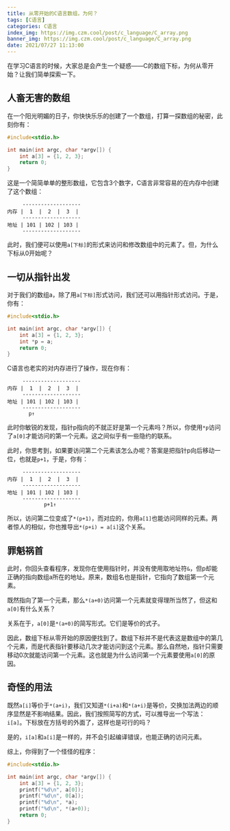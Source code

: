 ```yaml
---
title: 从零开始的C语言数组，为何？
tags: [C语言]
categories: C语言
index_img: https://img.czm.cool/post/c_language/C_array.png
banner_img: https://img.czm.cool/post/c_language/C_array.png
date: 2021/07/27 11:13:00
---
```


在学习C语言的时候，大家总是会产生一个疑惑——C的数组下标，为何从零开始？让我们简单探索一下。

<!--more-->

## 人畜无害的数组

在一个阳光明媚的日子，你快快乐乐的创建了一个数组，打算一探数组的秘密，此刻你有：

```c
#include<stdio.h>

int main(int argc, char *argv[]) {
    int a[3] = {1, 2, 3};
    return 0;
}
```

这是一个简简单单的整形数组，它包含3个数字，C语言非常容易的在内存中创建了这个数组：

```
     -------------------
内存 |  1  |  2  |  3  |
     -------------------
地址 | 101 | 102 | 103 |
     -------------------
```

此时，我们便可以使用```a[下标]```的形式来访问和修改数组中的元素了。但，为什么下标从0开始呢？

## 一切从指针出发

对于我们的数组a，除了用```a[下标]```形式访问，我们还可以用指针形式访问。于是，你有：

```c
#include<stdio.h>

int main(int argc, char *argv[]) {
    int a[3] = {1, 2, 3};
    int *p = a;
    return 0;
}
```

C语言也老实的对内存进行了操作，现在你有：

```
     -------------------
内存 |  1  |  2  |  3  |
     -------------------
地址 | 101 | 102 | 103 |
     -------------------
       p↑
```

此时你敏锐的发现，指针p指向的不就正好是第一个元素吗？所以，你使用```*p```访问了```a[0]```才能访问的第一个元素。这之间似乎有一些隐约的联系。

此时，你思考到，如果要访问第二个元素该怎么办呢？答案是把指针p向后移动一位，也就是```p+1```，于是，你有：

```
     -------------------
内存 |  1  |  2  |  3  |
     -------------------
地址 | 101 | 102 | 103 |
     -------------------
            p+1↑
```

所以，访问第二位变成了```*(p+1)```，而对应的，你用```a[1]```也能访问同样的元素。两者惊人的相似，你也推导出```*(p+i) = a[i]```这个关系。

## 罪魁祸首

此时，你回头查看程序，发现你在使用指针时，并没有使用取地址符```&```，但p却能正确的指向数组a所在的地址。原来，数组名也是指针，它指向了数组第一个元素。

既然指向了第一个元素，那么```*(a+0)```访问第一个元素就变得理所当然了，但这和```a[0]```有什么关系？

关系在于，```a[0]```是```*(a+0)```的简写形式。它们是等价的式子。

因此，数组下标从零开始的原因便找到了。数组下标并不是代表这是数组中的第几个元素，而是代表指针要移动几次才能访问到这个元素。那么自然地，指针只需要移动0次就能访问第一个元素。这也就是为什么访问第一个元素要使用```a[0]```的原因。


## 奇怪的用法

既然```a[i]```等价于```*(a+i)```，我们又知道```*(i+a)```和```*(a+i)```是等价，交换加法两边的顺序显然是不影响结果。因此，我们按照简写的方式，可以推导出一个写法：```i[a]```。下标放在方括号的外面了，这样也是可行的吗？

是的，```i[a]```和```a[i]```是一样的，并不会引起编译错误，也能正确的访问元素。

综上，你得到了一个怪怪的程序：

```c
#include<stdio.h>

int main(int argc, char *argv[]) {
    int a[3] = {1, 2, 3};
    printf("%d\n", a[0]);
    printf("%d\n", 0[a]);
    printf("%d\n", *a);
    printf("%d\n", *(a+0));
    return 0;
}
```
